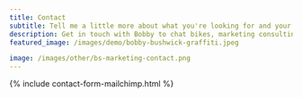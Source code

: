 ```yaml
---
title: Contact
subtitle: Tell me a little more about what you're looking for and your availability to chat this week or next! I'll get back to you ASAP. Looking forward to it!
description: Get in touch with Bobby to chat bikes, marketing consulting, and whatever you need help with!
featured_image: /images/demo/bobby-bushwick-graffiti.jpeg

image: /images/other/bs-marketing-contact.png
---
```

{% include contact-form-mailchimp.html %}